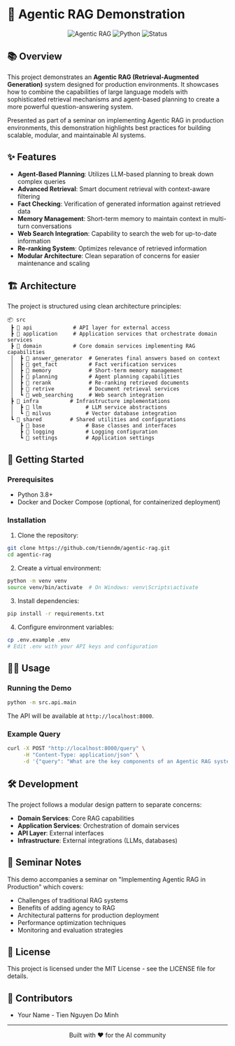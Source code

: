 # 🤖 Agentic RAG Demonstration

<div align="center">

![Agentic RAG](https://img.shields.io/badge/Agentic-RAG-blue?style=for-the-badge)
![Python](https://img.shields.io/badge/Python-3.8+-green?style=for-the-badge&logo=python)
![Status](https://img.shields.io/badge/Status-Demo-orange?style=for-the-badge)

</div>

## 📚 Overview

This project demonstrates an **Agentic RAG (Retrieval-Augmented Generation)** system designed for production environments. It showcases how to combine the capabilities of large language models with sophisticated retrieval mechanisms and agent-based planning to create a more powerful question-answering system.

Presented as part of a seminar on implementing Agentic RAG in production environments, this demonstration highlights best practices for building scalable, modular, and maintainable AI systems.

## ✨ Features

- **Agent-Based Planning**: Utilizes LLM-based planning to break down complex queries
- **Advanced Retrieval**: Smart document retrieval with context-aware filtering
- **Fact Checking**: Verification of generated information against retrieved data
- **Memory Management**: Short-term memory to maintain context in multi-turn conversations
- **Web Search Integration**: Capability to search the web for up-to-date information
- **Re-ranking System**: Optimizes relevance of retrieved information
- **Modular Architecture**: Clean separation of concerns for easier maintenance and scaling

## 🏗️ Architecture

The project is structured using clean architecture principles:

```
📦 src
 ┣ 📂 api             # API layer for external access
 ┣ 📂 application     # Application services that orchestrate domain services
 ┣ 📂 domain          # Core domain services implementing RAG capabilities
 │  ┣ 📂 answer_generator  # Generates final answers based on context
 │  ┣ 📂 get_fact          # Fact verification services
 │  ┣ 📂 memory            # Short-term memory management 
 │  ┣ 📂 planning          # Agent planning capabilities
 │  ┣ 📂 rerank            # Re-ranking retrieved documents
 │  ┣ 📂 retrive           # Document retrieval services
 │  ┗ 📂 web_searching     # Web search integration
 ┣ 📂 infra          # Infrastructure implementations
 │  ┣ 📂 llm              # LLM service abstractions
 │  ┗ 📂 milvus           # Vector database integration
 ┗ 📂 shared         # Shared utilities and configurations
    ┣ 📂 base             # Base classes and interfaces
    ┣ 📂 logging          # Logging configuration
    ┗ 📂 settings         # Application settings
```

## 🚀 Getting Started

### Prerequisites

- Python 3.8+
- Docker and Docker Compose (optional, for containerized deployment)

### Installation

1. Clone the repository:
```bash
git clone https://github.com/tienndm/agentic-rag.git
cd agentic-rag
```

2. Create a virtual environment:
```bash
python -m venv venv
source venv/bin/activate  # On Windows: venv\Scripts\activate
```

3. Install dependencies:
```bash
pip install -r requirements.txt
```

4. Configure environment variables:
```bash
cp .env.example .env
# Edit .env with your API keys and configuration
```

## 🏄‍♂️ Usage

### Running the Demo

```bash
python -m src.api.main
```

The API will be available at `http://localhost:8000`.

### Example Query

```bash
curl -X POST "http://localhost:8000/query" \
     -H "Content-Type: application/json" \
     -d '{"query": "What are the key components of an Agentic RAG system?"}'
```

## 🛠️ Development

The project follows a modular design pattern to separate concerns:

- **Domain Services**: Core RAG capabilities
- **Application Services**: Orchestration of domain services
- **API Layer**: External interfaces
- **Infrastructure**: External integrations (LLMs, databases)

## 📝 Seminar Notes

This demo accompanies a seminar on "Implementing Agentic RAG in Production" which covers:

- Challenges of traditional RAG systems
- Benefits of adding agency to RAG
- Architectural patterns for production deployment
- Performance optimization techniques
- Monitoring and evaluation strategies

## 📄 License

This project is licensed under the MIT License - see the LICENSE file for details.

## 👥 Contributors

- Your Name - Tien Nguyen Do Minh

---

<div align="center">
  <p>Built with ❤️ for the AI community</p>
</div>